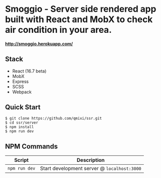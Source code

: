 # Smoggio - Server side rendered app built with React and MobX to check air condition in your area.

#### http://smoggio.herokuapp.com/

## Stack

- React (16.7 beta)
- MobX
- Express
- SCSS
- Webpack

## Quick Start

```shell
$ git clone https://github.com/qmixi/ssr.git
$ cd ssr/server
$ npm install
$ npm run dev
```


## NPM Commands

|Script|Description|
|---|---|
|`npm run dev`|Start development server @ `localhost:3000`|
